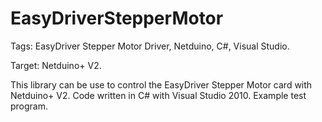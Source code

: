 EasyDriverStepperMotor
======================

Tags: EasyDriver Stepper Motor Driver, Netduino, C#, Visual Studio.

Target: Netduino+ V2.

This library can be use to control the EasyDriver Stepper Motor card with Netduino+ V2. Code written in C# with Visual Studio 2010. Example test program.
